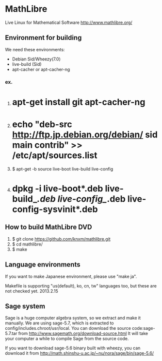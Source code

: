 # MathLibre

Live Linux for Mathematical Software
http://www.mathlibre.org/
 
## Environment for building
We need these environments:
* Debian Sid/Wheezy(7.0)
* live-build (Sid)
* apt-cacher or apt-cacher-ng

### ex.
1. # apt-get install git apt-cacher-ng
1. # echo "deb-src http://ftp.jp.debian.org/debian/ sid main contrib" >> /etc/apt/sources.list
1. $ apt-get -b source live-boot live-build live-config
1. # dpkg -i live-boot*.deb live-build_*.deb live-config_*.deb live-config-sysvinit*.deb

## How to build MathLibre DVD

1. $ git clone https://github.com/knxm/mathlibre.git
1. $ cd mathlibre/
1. $ make

## Language environments
If you want to make Japanese environment,
please use "make ja".

Makefile is supporting "us(default), ko, cn, tw" languages too,
but these are not checked yet. 2013.2.15

## Sage system
Sage is a huge computer algebra system, so we extract and make it manually.
We are using sage-5.7, which is extracted to config/includes.chroot/usr/local.
You can download the source code:sage-5.7.tar from
http://www.sagemath.org/download-source.html
It will take your computer a while to compile Sage from the source code.

If you want to download sage-5.6 binary built with wheezy,
you can download it from
http://math.shinshu-u.ac.jp/~nu/nora/sage/bin/sage-5.6/
